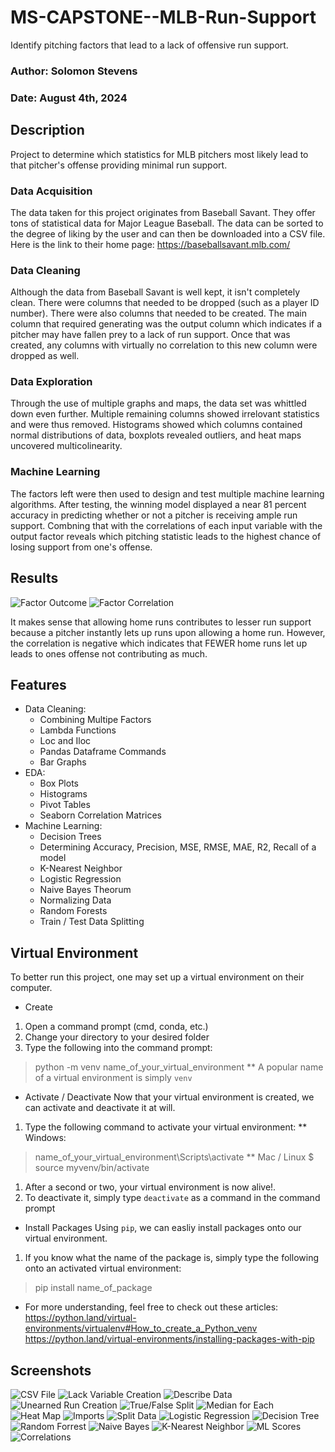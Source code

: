 # MS-CAPSTONE--MLB-Run-Support
Identify pitching factors that lead to a lack of offensive run support.

### Author: Solomon Stevens
### Date: August 4th, 2024

## Description
Project to determine which statistics for MLB pitchers most likely lead to that pitcher's offense providing minimal run support.

### Data Acquisition
The data taken for this project originates from Baseball Savant.  They offer tons of statistical data for Major League Baseball.  The data can be sorted to the degree of liking by the user and can then be downloaded into a CSV file.  Here is the link to their home page:
https://baseballsavant.mlb.com/

### Data Cleaning
Although the data from Baseball Savant is well kept, it isn't completely clean.  There were columns that needed to be dropped (such as a player ID number).  There were also columns that needed to be created.  The main column that required generating was the output column which indicates if a pitcher may have fallen prey to a lack of run support.  Once that was created, any columns with virtually no correlation to this new column were dropped as well.

### Data Exploration
Through the use of multiple graphs and maps, the data set was whittled down even further.  Multiple remaining columns showed irrelovant statistics and were thus removed.  Histograms showed which columns contained normal distributions of data, boxplots revealed outliers, and heat maps uncovered multicolinearity.

### Machine Learning
The factors left were then used to design and test multiple machine learning algorithms.  After testing, the winning model displayed a near 81 percent accuracy in predicting whether or not a pitcher is receiving ample run support.  Combning that with the correlations of each input variable with the output factor reveals which pitching statistic leads to the highest chance of losing support from one's offense.

## Results
![Factor Outcome](Images/FinalBarPlot.png)
![Factor Correlation](Images/FinalScatter.png)

It makes sense that allowing home runs contributes to lesser run support because a pitcher instantly lets up runs upon allowing a home run.  However, the correlation is negative which indicates that FEWER home runs let up leads to ones offense not contributing as much.

## Features
* Data Cleaning:
  * Combining Multipe Factors
  * Lambda Functions
  * Loc and Iloc
  * Pandas Dataframe Commands
  * Bar Graphs
* EDA:
  * Box Plots
  * Histograms
  * Pivot Tables
  * Seaborn Correlation Matrices
* Machine Learning:
  * Decision Trees
  * Determining Accuracy, Precision, MSE, RMSE, MAE, R2, Recall of a model
  * K-Nearest Neighbor
  * Logistic Regression
  * Naive Bayes Theorum
  * Normalizing Data
  * Random Forests
  * Train / Test Data Splitting

## Virtual Environment
To better run this project, one may set up a virtual environment on their computer.
* Create
1. Open a command prompt (cmd, conda, etc.)
1. Change your directory to your desired folder
1. Type the following into the command prompt:
> python -m venv name_of_your_virtual_environment
** A popular name of a virtual environment is simply `venv`

* Activate / Deactivate
Now that your virtual environment is created, we can activate and deactivate it at will.
1. Type the following command to activate your virtual environment:
** Windows:
> name_of_your_virtual_environment\Scripts\activate
** Mac / Linux
> $ source myvenv/bin/activate
1. After a second or two, your virtual environment is now alive!.
1. To deactivate it, simply type `deactivate` as a command in the command prompt

* Install Packages
Using `pip`, we can easliy install packages onto our virtual environment.
1. If you know what the name of the package is, simply type the following onto an activated virtual environment:
> pip install name_of_package

* For more understanding, feel free to check out these articles:
https://python.land/virtual-environments/virtualenv#How_to_create_a_Python_venv
https://python.land/virtual-environments/installing-packages-with-pip

## Screenshots
![CSV File](Images/output.png)
![Lack Variable Creation](Images/CreateLackVariable.png)
![Describe Data](Images/pd,describe.png)
![Unearned Run Creation](Images/CreateUnearnedRuns.png)
![True/False Split](Images/Pivot_TotalTrueFalse.png)
![Median for Each](Images/Pivot_AllSplit.png)
![Heat Map](Images/LastHeatMap.png)
![Imports](Images/ML_Imports.png)
![Split Data](Images/Split.png)
![Logistic Regression](Images/LogisticRegression.png)
![Decision Tree](Images/DecisionTree.png)
![Random Forrest](Images/RandomForest.png)
![Naive Bayes](Images/NaiveBayes.png)
![K-Nearest Neighbor](Images/KNN.png)
![ML Scores](Images/ML_FinalTally.png)
![Correlations](Images/Correlations.png)